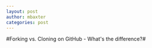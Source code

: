 ```yaml
---
layout: post
author: mbaxter
categories: post
---
```

#Forking vs. Cloning on GitHub - What's the difference?#

